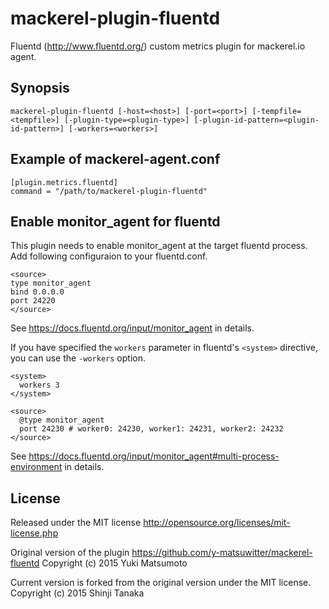 mackerel-plugin-fluentd
=========================

Fluentd (http://www.fluentd.org/) custom metrics plugin for mackerel.io agent.

## Synopsis

```shell
mackerel-plugin-fluentd [-host=<host>] [-port=<port>] [-tempfile=<tempfile>] [-plugin-type=<plugin-type>] [-plugin-id-pattern=<plugin-id-pattern>] [-workers=<workers>]
```

## Example of mackerel-agent.conf

```
[plugin.metrics.fluentd]
command = "/path/to/mackerel-plugin-fluentd"
```

## Enable monitor_agent for fluentd

This plugin needs to enable monitor_agent at the target fluentd process.
Add following configuraion to your fluentd.conf.

```
<source>
type monitor_agent
bind 0.0.0.0
port 24220
</source>
```

See https://docs.fluentd.org/input/monitor_agent in details.

If you have specified the `workers` parameter in fluentd's `<system>` directive, you can use the `-workers` option.

```
<system>
  workers 3
</system>

<source>
  @type monitor_agent
  port 24230 # worker0: 24230, worker1: 24231, worker2: 24232
</source>
```

See https://docs.fluentd.org/input/monitor_agent#multi-process-environment in details.

## License

Released under the MIT license
http://opensource.org/licenses/mit-license.php

Original version of the plugin https://github.com/y-matsuwitter/mackerel-fluentd
Copyright (c) 2015 Yuki Matsumoto

Current version is forked from the original version under the MIT license.
Copyright (c) 2015 Shinji Tanaka

